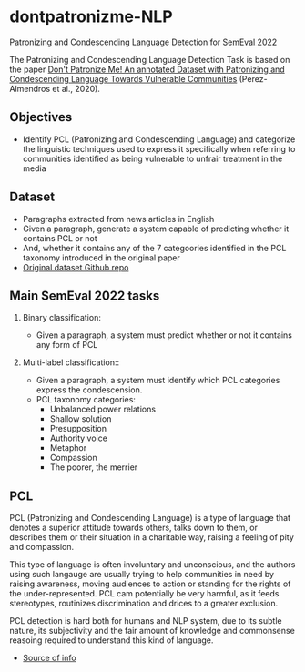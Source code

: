 # dontpatronizme-NLP
Patronizing and Condescending Language Detection for [SemEval 2022](https://sites.google.com/view/pcl-detection-semeval2022/)

The Patronizing and Condescending Language Detection Task is based on the paper [Don't Patronize Me! An annotated Dataset with Patronizing and Condescending Language Towards Vulnerable Communities](https://aclanthology.org/2020.coling-main.518/) (Perez-Almendros et al., 2020).

## Objectives

- Identify PCL (Patronizing and Condescending Language) and categorize the linguistic techniques used to express it specifically when referring to communities identified as being vulnerable to unfrair treatment in the media

## Dataset

- Paragraphs extracted from news articles in English
- Given a paragraph, generate a system capable of predicting whether it contains PCL or not
- And, whether it contains any of the 7 categoories identified in the PCL taxonomy introduced in the original paper
- [Original dataset Github repo](https://github.com/Perez-AlmendrosC/dontpatronizeme)

## Main SemEval 2022 tasks

1. Binary classification:
	- Given a paragraph, a system must predict whether or not it contains any form of PCL

2. Multi-label classification::
	- Given a paragraph, a system must identify which PCL categories express the condescension.
	- PCL taxonomy categories:
		- Unbalanced power relations
		- Shallow solution
		- Presupposition
		- Authority voice
		- Metaphor
		- Compassion
		- The poorer, the merrier

## PCL

PCL (Patronizing and Condescending Language) is a type of language that denotes a superior attitude
towards others, talks down to them, or describes them or their situation in a charitable way, raising
a feeling of pity and compassion. 

This type of language is often involuntary and unconscious, and the authors using such langauge are
usually trying to help communities in need by raising awareness, moving audiences to action or 
standing for the rights of the under-represented. PCL cam potentially be very harmful, as it feeds stereotypes,
routinizes discrimination and drices to a greater exclusion.

PCL detection is hard both for humans and NLP system, due to its subtle nature, its subjectivity and
the fair amount of knowledge and commonsense reasoing required to understand this kind of language.


- [Source of info](https://competitions.codalab.org/competitions/34344)
